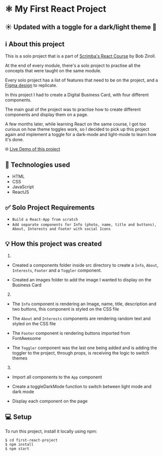 #  ⚛️ My First React Project
## ☀️ Updated with a toggle for a dark/light theme 🌙

## ℹ️ About this project

This is a solo project that is a part of [Scrimba's React Course](https://scrimba.com/learn/learnreact) by Bob Ziroll.

At the end of every module, there's a solo project to practise all the concepts that were taught on the same module.

Every solo project has a list of features that need to be on the project, and a [Figma design](https://www.figma.com/file/4ctPLUvIn5b5Ep6YPOZWWd/Digital-Business-Card?node-id=0%3A1) to replicate.

In this project I had to create a Digital Business Card, with four different components.

The main goal of the project was to practise how to create different components and display them on a page.

A few months later, while learning React on the same course, I got too curious on how theme toggles work, so I decided to pick up this project again and implement a toggle for a dark-mode and light-mode to learn how it's done.

🌐 [Live Demo of this project]()

## 🧰 Technologies used

- HTML
- CSS
- JavaScript
- ReactJS

## ✅ Solo Project Requirements

- `Build a React-App from scratch`
- `Add separate components for Info (photo, name, title and buttons), About, Interests and Footer with social Icons`

## 💡 How this project was created

1.
- Created a components folder inside src directory to create a `Info`, `About`, `Interests`, `Footer` and a `Toggler` component. 

- Created an images folder to add the image I wanted to display on the Business Card

2. 
- The `Info` component is rendering an Image, name, title, description and two buttons, this component is styled on the CSS file 

- The `About` and `Interests` components are rendering random text and styled on the CSS file

- The `Footer` component is rendering buttons imported from FontAwesome 

- The `Toggler` component was the last one being added and is adding the toggler to the project, through props, is receiving the logic to switch themes  

3. 

- Import all components to the `App` component 

- Create a toggleDarkMode function to switch between light mode and dark mode 

- Display each component on the page

## 💻 Setup
To run this project, install it locally using npm:

```
$ cd first-react-project
$ npm install
$ npm start
```
